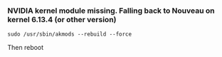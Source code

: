 ### NVIDIA kernel module missing. Falling back to Nouveau on kernel 6.13.4 (or other version)

```
sudo /usr/sbin/akmods --rebuild --force
```

Then reboot